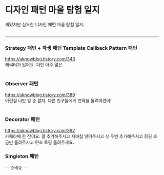 # 디자인 패턴 마을 탐험 일지

재밌지만 심오한 디자인 패턴 마을 탐험 일지.
<br>
<br>

---

### Strategy 패턴 + 파생 패턴 Template Callback Pattern 패턴 <br>

https://uknowblog.tistory.com/343 <br>
캐릭터가 있어요. 다만 아주 많은. <br>
<br>

### Observer 패턴 <br>

https://uknowblog.tistory.com/389 <br>
이런걸 나만 알 순 없지. 다른 친구들에게 연락을 돌려야겠어! <br>
<br>

### Decorator 패턴 <br>

https://uknowblog.tistory.com/392 <br>
카페라떼 한 잔이요. 펄 추가해주시고 자바칩 넣어주시고 샷 두번 추가해주시고 휘핑 조금만 올려주시고 민초 토핑 올려주세요. <br>


### Singleton 패턴 <br>

-- 준비중 --